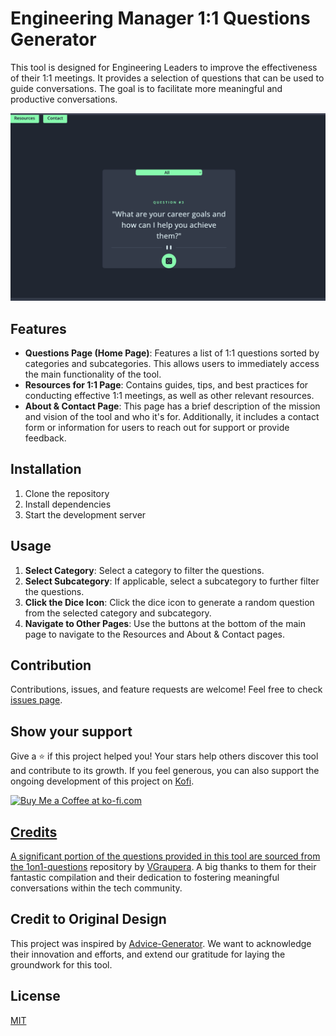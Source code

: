 # Engineering Manager 1:1 Questions Generator

This tool is designed for Engineering Leaders to improve the effectiveness of their 1:1 meetings. It provides a selection of questions that can be used to guide conversations. The goal is to facilitate more meaningful and productive conversations.

![Screenshot](https://github.com/arjitsrivastava/1-1-Generator/blob/main/Screenshot%202023-07-28%20at%2011.05.10%20PM.png)

## Features

- **Questions Page (Home Page)**: Features a list of 1:1 questions sorted by categories and subcategories. This allows users to immediately access the main functionality of the tool.
- **Resources for 1:1 Page**: Contains guides, tips, and best practices for conducting effective 1:1 meetings, as well as other relevant resources.
- **About & Contact Page**: This page has a brief description of the mission and vision of the tool and who it's for. Additionally, it includes a contact form or information for users to reach out for support or provide feedback.

## Installation

1. Clone the repository
2. Install dependencies
3. Start the development server


## Usage

1. **Select Category**: Select a category to filter the questions.
2. **Select Subcategory**: If applicable, select a subcategory to further filter the questions.
3. **Click the Dice Icon**: Click the dice icon to generate a random question from the selected category and subcategory.
4. **Navigate to Other Pages**: Use the buttons at the bottom of the main page to navigate to the Resources and About & Contact pages.

## Contribution

Contributions, issues, and feature requests are welcome! Feel free to check [issues page](https://github.com/arjitsrivastava/1-1-Generator/issues).

## Show your support

Give a ⭐️ if this project helped you! Your stars help others discover this tool and contribute to its growth. If you feel generous, you can also support the ongoing development of this project on [Kofi](https://ko-fi.com/arjit).

<a href='https://ko-fi.com/arjit' target='_blank'><img height='35' style='border:0px;height:46px;' src='https://az743702.vo.msecnd.net/cdn/kofi3.png?v=0' border='0' alt='Buy Me a Coffee at ko-fi.com' />

## Credits

A significant portion of the questions provided in this tool are sourced from the [1on1-questions](https://github.com/VGraupera/1on1-questions) repository by [VGraupera](https://github.com/VGraupera). A big thanks to them for their fantastic compilation and their dedication to fostering meaningful conversations within the tech community.


## Credit to Original Design
This project was inspired by [Advice-Generator](https://github.com/RubenF01/Advice-Generator/). We want to acknowledge their innovation and efforts, and extend our gratitude for laying the groundwork for this tool.

## License
[MIT](LICENSE)
